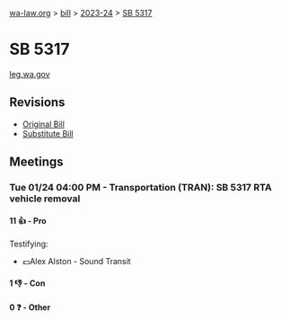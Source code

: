[wa-law.org](/) > [bill](/bill/) > [2023-24](/bill/2023-24/) > [SB 5317](/bill/2023-24/sb/5317/)

# SB 5317
[leg.wa.gov](https://app.leg.wa.gov/billsummary?BillNumber=5317&Year=2023&Initiative=false)

## Revisions
* [Original Bill](1/)
* [Substitute Bill](S/)

## Meetings
### Tue 01/24 04:00 PM - Transportation (TRAN): SB 5317 RTA vehicle removal
#### 11 👍 - Pro
Testifying:
* 💵Alex Alston - Sound Transit

#### 1 👎 - Con

#### 0 ❓ - Other
